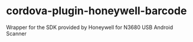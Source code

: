 # cordova-plugin-honeywell-barcode
Wrapper for the SDK provided by Honeywell for N3680 USB Android Scanner
